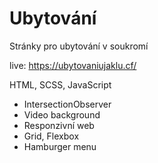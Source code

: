 # Ubytování
Stránky pro ubytování v soukromí 

live: https://ubytovaniujaklu.cf/


 HTML, SCSS, JavaScript
 
 
- IntersectionObserver
- Video background
- Responzivní web
- Grid, Flexbox
- Hamburger menu

 
